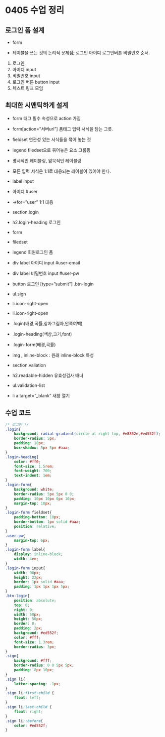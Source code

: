 # 0405 수업 정리

## 로그인 폼 설계
* form
- 테이블을 쓰는 것의 논리적 문제점; 로그인 아이디 로그인버튼 비밀번호 순서.
1) 로그인
2) 아이디 input
3) 비밀번호 input
4) 로그인 버튼 button input
5) 텍스트 링크 모임

## 최대한 시맨틱하게 설계
- form 태그 필수 속성으로 action 가짐
- form[action=”서버url”] 폼태그 입력 서식을 담는 그릇.
- fieldset 연관성 있는 서식들을 묶어 놓는 것
- legend filedset으로 묶어놓은 요소 그룹핑
- 명시적인 레이블링, 암묵적인 레이블링
- 모든 입력 서식은 1:1로 대응되는 레이블이 있어야 한다.
- label    input
- 아이디  #user
- ->for=”user” 1:1 대응

- section.login
- h2.login-heading 로그인
- form
- filedset
- legend 회원로그인 폼
- div label 아이디 input #user-email
- div label 비밀번호 input #user-pw
- button 로그인 [type=”submit”] .btn-login
- ul.sign
- li.icon-right-open
- li.icon-right-open

- .login(배경,곡률,상자그림자,안쪽여백)
- .login-heading(색상,크기,font)
- .login-form(배경,곡률)
- img , inline-block : 원래 inline-block 특성

- section.valiation
- h2.readable-hidden 유효성검사 배너
- ul.validation-list
- li a target=”_blank” 새창 열기

## 수업 코드

```css
/* 로그인 */
.login{
    background: radial-gradient(circle at right top, #e8852e,#ed552f);
    border-radius: 5px;
    padding: 10px;
    box-shadow: 5px 5px #aaa;
}
.login-heading{
    color: #ff0;
    font-size: 1.5rem;
    font-weight: 700;
    text-indent: 1em;
}
.login-form{
    background: white;
    border-radius: 5px 5px 0 0;
    padding: 10px 10px 0px 10px;
    margin-top: 10px;
}
.login-form fieldset{
    padding-bottom: 10px;
    border-bottom: 1px solid #aaa;
    position: relative;
}
.user-pw{
    margin-top: 6px;
}
.login-form label{
    display: inline-block;
    width: 4em;
}
.login-form input{
    width: 90px;
    height: 22px;
    border: 1px solid #aaa;
    padding: 1px 1px 1px 5px;
}
.btn-login{
    position: absolute;
    top: 0;
    right: 0;
    width: 50px;
    height: 50px;
    border: 0;
    padding: 2px;
    background: #ed552f;
    color: #fff;
    font-size: 1.3rem;
    border-radius: 3px;
}
.sign{
    background: #fff;
    border-radius: 0 0 5px 5px;
    padding: 8px 10px;
}
.sign li{
    letter-spacing: -1px;
}
.sign li:first-child {
    float: left;
}
.sign li:last-child {
    float: right;
}
.sign li::before{
    color: #ed552f;
}
```
